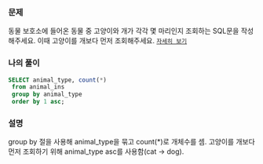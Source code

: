 ### 문제
동물 보호소에 들어온 동물 중 고양이와 개가 각각 몇 마리인지 조회하는 SQL문을 작성해주세요. 이때 고양이를 개보다 먼저 조회해주세요. [`자세히 보기`](https://programmers.co.kr/learn/courses/30/lessons/59040)

### 나의 풀이
```sql
SELECT animal_type, count(*)
 from animal_ins
 group by animal_type
 order by 1 asc;
```

### 설명
group by 절을 사용해 animal_type을 묶고 count(*)로 개체수를 셈. 고양이를 개보다 먼저 조회하기 위해 animal_type asc를 사용함(cat -> dog).